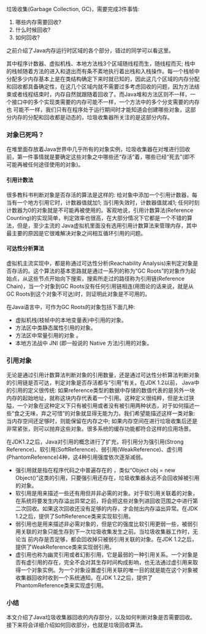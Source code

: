垃圾收集(Garbage Collection, GC)，需要完成3件事情:
1. 哪些内存需要回收?
2. 什么时候回收?
3. 如何回收?

之前介绍了Java内存运行时区域的各个部分，错过的同学可以看这里。

其中程序计数器、虚拟机栈、本地方法栈3个区域随线程而生，随线程而灭; 栈中的栈帧随着方法的进入和退出而有条不紊地执行着出栈和入栈操作。每一个栈帧中分配多少内存基本上是在类结构确定下来时就已知的，因此这几个区域的内存分配和回收都具备确定性，在这几个区域内就不需要过多考虑回收的问题，因为方法结束或者线程结束时，内存自然就跟随着回收了。而Java堆和方法区则不一样，一个接口中的多个实现类需要的内存可能不一样，一个方法中的多个分支需要的内存也
可能不一样，我们只有在程序处于运行期间时才能知道会创建哪些对象，这部分内存的分配和回收都是动态的，垃圾收集器所关注的是这部分内存。

### 对象已死吗？
在堆里面存放着Java世界中几乎所有的对象实例，垃圾收集器在对堆进行回收前，第一件事情就是要确定这些对象之中哪些还“存活”着，哪些已经“死去”(即不可能再被任何途径使用的对象)。

#### 引用计数法
很多教科书判断对象是否存活的算法是这样的: 给对象中添加一个引用计数器，每当有一个地方引用它时，计数器值就加1; 当引用失效时，计数器值就减1; 任何时刻计数器为0的对象就是不可能再被使用的。客观地说，引用计数算法(Reference Counting)的实现简单，判定效率也很高，在大部分情况下它都是一个不错的算法，但是，至少主流的 Java虚拟机里面没有选用引用计数算法来管理内存，其中最主要的原因是它很难解决对象之间相互循环引用的问题。

#### 可达性分析算法
虚拟机主流实现中，都是称通过可达性分析(Reachability Analysis)来判定对象是否存活的。这个算法的基本思路就是通过一系列的称为“GC Roots”的对象作为起始点，从这些节点开始向下搜索，搜索所走过的路径称为引用链(Reference Chain)，当一个对象到GC Roots没有任何引用链相连(用图论的话来说，就是从GC Roots到这个对象不可达)时，则证明此对象是不可用的。

在Java语言中，可作为GC Roots的对象包括下面几种:
* 虚拟机栈(枝帧中的本地变量表)中引用的对象。
* 方法区中类静态属性引用的对象。
* 方法区中常量引用的对象 。
* 本地方法战中 JNI (即一般说的 Native 方法)引用的对象。

### 引用对象
无论是通过引用计数算法判断对象的引用数量，还是通过可达性分析算法判断对象的引用链是否可达，判定对象是否存活都与“引用”有关。在JDK 1.2以前， Java中的引用的定义很传统: 如果reference类型的数据中存储的数值代表的是另外一块内存的起始地址，就称这块内存代表着一个引用。这种定义很纯粹，但是太过狭隘，一个对象在这种定义下只有被引用或者没有被引用两种状态，对于如何描述一些“食之无味，弃之可惜”的对象就显得无能为力。我们希望能描述这样一类对象:当内存空间还足够时，则能保留在内存之中; 如果内存空间在进行垃圾收集后还是非常紧张，则可以抛弃这些对象。很多系统的缓存功能都符合这样的应用场景。

在JDK1.2之后，Java对引用的概念进行了扩充，将引用分为强引用(Strong Reference)、软引用(SoftReference)、弱引用(WeakReference)、虚引用 (PhantomReference)4种，这4种引用强度依次逐渐减弱。

* 强引用就是指在程序代码之中普遍存在的 ，类似“Object obj = new Object()”这类的引用，只要强引用还存在，垃圾收集器永远不会回收掉被引用的对象。
* 软引用是用来描述一些还有用但并非必需的对象。对于软引用关联着的对象，在系统将要发生内存溢出异常之前，将会把这些对象列进回收范围之中进行第二次回收。如果这次回收还没有足够的内存，才会抛出内存溢出异常。在JDK 1.2之后，提供了SoftReference类来实现软引用。
* 弱引用也是用来描述非必需对象的，但是它的强度比软引用更弱一些，被弱引用关联的对象只能生存到下一次垃圾收集发生之前。当垃圾收集器工作时，无论当 前内存是否足够，都会回收掉只被弱引用关联的对象。在JDK 1.2之后，提供了WeakReference类来实现弱引用。
* 虚引用也称为幽灵引用或者幻影引用，它是最弱的一种引用关系。一个对象是否有虚引用的存在，完全不会对其生存时间构成影响，也无法通过虚引用来取得一个对象实例。为一个对象设置虚引用关联的唯一目的就是能在这个对象被收集器回收时收到一个系统通知。在JDK 1.2之后，提供了 PhantomReference类来实现虚引用。

### 小结
本文介绍了Java垃圾收集器回收的内存部分，以及如何判断对象是否需要回收。接下来将会详细介绍如何回收部分，也就是垃圾回收算法。

